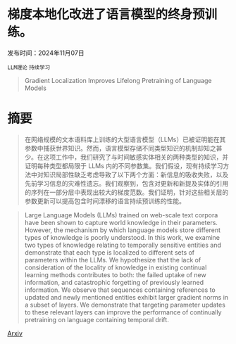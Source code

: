 # 梯度本地化改进了语言模型的终身预训练。

发布时间：2024年11月07日

`LLM理论` `持续学习`

> Gradient Localization Improves Lifelong Pretraining of Language Models

# 摘要

> 在网络规模的文本语料库上训练的大型语言模型（LLMs）已被证明能在其参数中捕获世界知识。然而，语言模型存储不同类型知识的机制却知之甚少。在这项工作中，我们研究了与时间敏感实体相关的两种类型的知识，并证明每种类型都局限于 LLMs 内的不同参数集。我们假设，现有持续学习方法中对知识局部性缺乏考虑导致了以下两个方面：新信息的吸收失败，以及先前学习信息的灾难性遗忘。我们观察到，包含对更新和新提及实体的引用的序列在一部分层中表现出较大的梯度范数。我们证明，针对这些相关层的参数更新可以提高包含时间漂移的语言持续预训练的性能。

> Large Language Models (LLMs) trained on web-scale text corpora have been shown to capture world knowledge in their parameters. However, the mechanism by which language models store different types of knowledge is poorly understood. In this work, we examine two types of knowledge relating to temporally sensitive entities and demonstrate that each type is localized to different sets of parameters within the LLMs. We hypothesize that the lack of consideration of the locality of knowledge in existing continual learning methods contributes to both: the failed uptake of new information, and catastrophic forgetting of previously learned information. We observe that sequences containing references to updated and newly mentioned entities exhibit larger gradient norms in a subset of layers. We demonstrate that targeting parameter updates to these relevant layers can improve the performance of continually pretraining on language containing temporal drift.

[Arxiv](https://arxiv.org/abs/2411.04448)